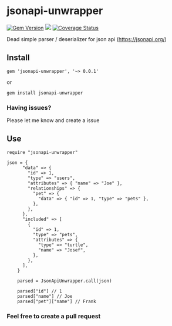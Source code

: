 # jsonapi-unwrapper
[![Gem Version](https://badge.fury.io/rb/jsonapi-unwrapper.svg)](https://badge.fury.io/rb/jsonapi-unwrapper) ![](https://ruby-gem-downloads-badge.herokuapp.com/jsonapi-unwrapper?type=total)
[![Coverage Status](https://coveralls.io/repos/github/Sonberg/jsonapi-unwrapper/badge.svg?branch=main)](https://coveralls.io/github/Sonberg/jsonapi-unwrapper?branch=main)

Dead simple parser / deserializer for json api (https://jsonapi.org/)

## Install

``` 
gem 'jsonapi-unwrapper', '~> 0.0.1'
```
or
```
gem install jsonapi-unwrapper
```

### Having issues?
Please let me know and create a issue

## Use
```
require "jsonapi-unwrapper"

json = {
      "data" => {
        "id" => 1,
        "type" => "users",
        "attributes" => { "name" => "Joe" },
        "relationships" => {
          "pet" => {
            "data" => { "id" => 1, "type" => "pets" },
          },
        },
      },
      "included" => [
        {
          "id" => 1,
          "type" => "pets",
          "attributes" => {
            "type" => "turtle",
            "name" => "Josef",
          },
        },
      ],
    }

    parsed = JsonApiUnwrapper.call(json)

    parsed["id"] // 1
    parsed["name"] // Joe
    parsed["pet"]["name"] // Frank
```

### Feel free to create a pull request